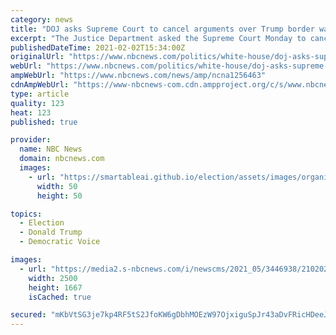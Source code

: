 ```yaml
---
category: news
title: "DOJ asks Supreme Court to cancel arguments over Trump border wall and 'remain in Mexico' policy"
excerpt: "The Justice Department asked the Supreme Court Monday to cancel courtroom arguments scheduled for later this month over two aspects of Donald Trump's immigration policy, a reflection of the new administration's reversal on both issues."
publishedDateTime: 2021-02-02T15:34:00Z
originalUrl: "https://www.nbcnews.com/politics/white-house/doj-asks-supreme-court-cancel-arguments-over-trump-border-wall-n1256463"
webUrl: "https://www.nbcnews.com/politics/white-house/doj-asks-supreme-court-cancel-arguments-over-trump-border-wall-n1256463"
ampWebUrl: "https://www.nbcnews.com/news/amp/ncna1256463"
cdnAmpWebUrl: "https://www-nbcnews-com.cdn.ampproject.org/c/s/www.nbcnews.com/news/amp/ncna1256463"
type: article
quality: 123
heat: 123
published: true

provider:
  name: NBC News
  domain: nbcnews.com
  images:
    - url: "https://smartableai.github.io/election/assets/images/organizations/nbcnews.com-50x50.jpg"
      width: 50
      height: 50

topics:
  - Election
  - Donald Trump
  - Democratic Voice

images:
  - url: "https://media2.s-nbcnews.com/i/newscms/2021_05/3446938/210202-trump-wall-jm-1027_7f984ea11556f96bb8fb324294448b65.jpg"
    width: 2500
    height: 1667
    isCached: true

secured: "mKbVtSG3je7kp4RF5tS2JfoKW6gDbhMOEzW97OjxiguSpJr43aDvFRicHDeeJNPG2Tx85EWNemV59wJn4MTvXZJBn5FxAZYs6MdGBRd/yXZAKuwxO3vCa+m9PrO95Io310VsWkccKBwjhw6lNP+NLs3BOHkviD88jPIR1SJYKwV1GrQWasjwE9wNg08Wb69hzzdj0i8tSLHgsm3tg/WeHCeMAsp2OKGz/NcuqAGR968wYDqRnbLg8HMPvmPMZejpI+VSzlNpOq4QGURpm18Cv+Testl9Y4WQixUW4nIxh8Btoiu6eTfc7Q5bhw7ALUB9gOx9OPVgG+wAo2yEyywP2+ftPXzsik1oSe6alYwd+8k=;rhgn4aIpmVsjTVYlUfIJoA=="
---
```


